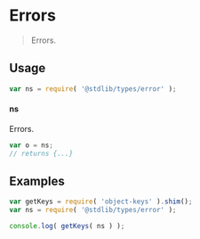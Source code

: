 # Errors

> Errors.

<section class="usage">

## Usage

```javascript
var ns = require( '@stdlib/types/error' );
```

#### ns

Errors.

```javascript
var o = ns;
// returns {...}
```

</section>

<!-- /.usage -->

<section class="examples">

## Examples

<!-- TODO: better examples -->

```javascript
var getKeys = require( 'object-keys' ).shim();
var ns = require( '@stdlib/types/error' );

console.log( getKeys( ns ) );
```

</section>

<!-- /.examples -->

<section class="links">

</section>

<!-- /.links -->
